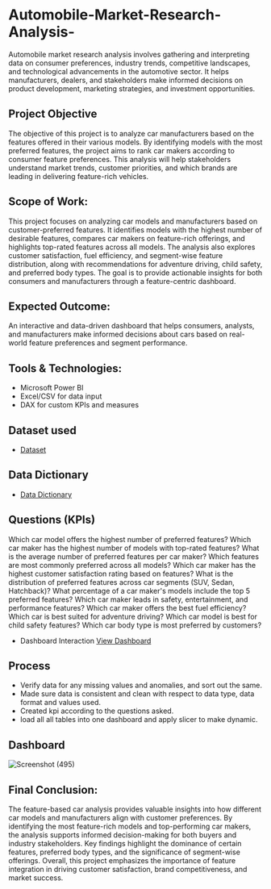 # Automobile-Market-Research-Analysis-
Automobile market research analysis involves gathering and interpreting data on consumer preferences, industry trends, competitive landscapes, and technological advancements in the automotive sector. It helps manufacturers, dealers, and stakeholders make informed decisions on product development, marketing strategies, and investment opportunities.
## Project Objective
The objective of this project is to analyze car manufacturers based on the features offered in their various models. By identifying models with the most preferred features, the project aims to rank car makers according to consumer feature preferences. This analysis will help stakeholders understand market trends, customer priorities, and which brands are leading in delivering feature-rich vehicles.


## Scope of Work:

This project focuses on analyzing car models and manufacturers based on customer-preferred features. It identifies models with the highest number of desirable features, compares car makers on feature-rich offerings, and highlights top-rated features across all models. The analysis also explores customer satisfaction, fuel efficiency, and segment-wise feature distribution, along with recommendations for adventure driving, child safety, and preferred body types. The goal is to provide actionable insights for both consumers and manufacturers through a feature-centric dashboard.

## Expected Outcome:
An interactive and data-driven dashboard that helps consumers, analysts, and manufacturers make informed decisions about cars based on real-world feature preferences and segment performance.

## Tools & Technologies:

- Microsoft Power BI
- Excel/CSV for data input
- DAX for custom KPIs and measures

## Dataset used
- <a href="https://docs.google.com/spreadsheets/d/1y0RnDpSiQ_I1cA2akoznQW9BUDjgpKwL/edit?usp=drive_link&ouid=106247662163185780004&rtpof=true&sd=true">Dataset</a>

## Data Dictionary
- <a href="https://docs.google.com/spreadsheets/d/1JEnuqVTzrHPCp-a0gEzGicTwofKA1cNl/edit?usp=drive_link&ouid=106247662163185780004&rtpof=true&sd=true">Data Dictionary</a>

## Questions (KPIs)
Which car model offers the highest number of preferred features?
Which car maker has the highest number of models with top-rated features?
What is the average number of preferred features per car maker?
Which features are most commonly preferred across all models?
Which car maker has the highest customer satisfaction rating based on features?
What is the distribution of preferred features across car segments (SUV, Sedan, Hatchback)?
What percentage of a car maker's models include the top 5 preferred features?
Which car maker leads in safety, entertainment, and performance features?
Which car maker offers the best fuel efficiency?
Which car is best suited for adventure driving?
Which car model is best for child safety features?
Which car body type is most preferred by customers?

- Dashboard Interaction <a href="https://drive.google.com/file/d/1ae-jOOOTBcniKXgR24TPx47vNTivtDJR/view?usp=drive_link">View Dashboard</a>

## Process
- Verify data for any missing values and anomalies, and sort out the same.
- Made sure data is consistent and clean with respect to data type, data format and values used.
- Created kpi according to the questions asked.
- load all all tables into one dashboard and apply slicer to make dynamic.

## Dashboard

![Screenshot (495)](https://drive.google.com/file/d/1FzNGIi-GWEuUdPCyQzx16sG6z2xpMyyR/view?usp=drive_link)



## Final Conclusion:

The feature-based car analysis provides valuable insights into how different car models and manufacturers align with customer preferences. By identifying the most feature-rich models and top-performing car makers, the analysis supports informed decision-making for both buyers and industry stakeholders. Key findings highlight the dominance of certain features, preferred body types, and the significance of segment-wise offerings. Overall, this project emphasizes the importance of feature integration in driving customer satisfaction, brand competitiveness, and market success.
